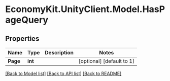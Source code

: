 
# EconomyKit.UnityClient.Model.HasPageQuery

## Properties

Name | Type | Description | Notes
------------ | ------------- | ------------- | -------------
**Page** | **int** |  | [optional] [default to 1]

[[Back to Model list]](../README.md#documentation-for-models)
[[Back to API list]](../README.md#documentation-for-api-endpoints)
[[Back to README]](../README.md)

